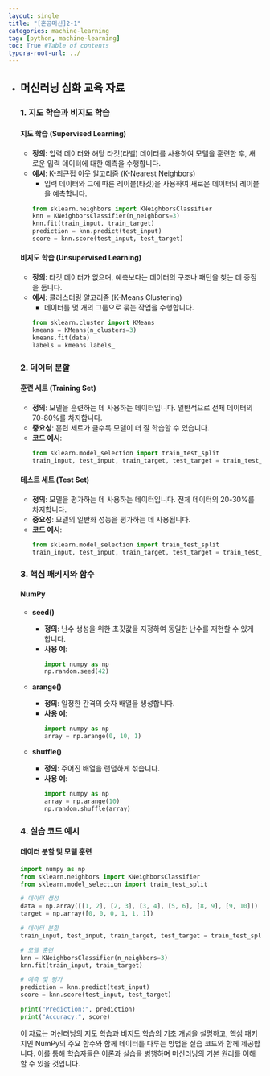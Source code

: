 ```yaml
---
layout: single
title: "[혼공머신]2-1"
categories: machine-learning
tag: [python, machine-learning]
toc: True #Table of contents
typora-root-url: ../
---
```


- ## 머신러닝 심화 교육 자료

  ### 1. 지도 학습과 비지도 학습
  #### 지도 학습 (Supervised Learning)
  - **정의**: 입력 데이터와 해당 타깃(라벨) 데이터를 사용하여 모델을 훈련한 후, 새로운 입력 데이터에 대한 예측을 수행합니다.
  - **예시**: K-최근접 이웃 알고리즘 (K-Nearest Neighbors)
    - 입력 데이터와 그에 따른 레이블(타깃)을 사용하여 새로운 데이터의 레이블을 예측합니다.
    ```python
    from sklearn.neighbors import KNeighborsClassifier
    knn = KNeighborsClassifier(n_neighbors=3)
    knn.fit(train_input, train_target)
    prediction = knn.predict(test_input)
    score = knn.score(test_input, test_target)
    ```

  #### 비지도 학습 (Unsupervised Learning)
  - **정의**: 타깃 데이터가 없으며, 예측보다는 데이터의 구조나 패턴을 찾는 데 중점을 둡니다.
  - **예시**: 클러스터링 알고리즘 (K-Means Clustering)
    - 데이터를 몇 개의 그룹으로 묶는 작업을 수행합니다.
    ```python
    from sklearn.cluster import KMeans
    kmeans = KMeans(n_clusters=3)
    kmeans.fit(data)
    labels = kmeans.labels_
    ```

  ### 2. 데이터 분할
  #### 훈련 세트 (Training Set)
  - **정의**: 모델을 훈련하는 데 사용하는 데이터입니다. 일반적으로 전체 데이터의 70-80%를 차지합니다.
  - **중요성**: 훈련 세트가 클수록 모델이 더 잘 학습할 수 있습니다.
  - **코드 예시**:
    ```python
    from sklearn.model_selection import train_test_split
    train_input, test_input, train_target, test_target = train_test_split(data, target, test_size=0.2)
    ```

  #### 테스트 세트 (Test Set)
  - **정의**: 모델을 평가하는 데 사용하는 데이터입니다. 전체 데이터의 20-30%를 차지합니다.
  - **중요성**: 모델의 일반화 성능을 평가하는 데 사용됩니다.
  - **코드 예시**:
    ```python
    from sklearn.model_selection import train_test_split
    train_input, test_input, train_target, test_target = train_test_split(data, target, test_size=0.2)
    ```

  ### 3. 핵심 패키지와 함수
  #### NumPy
  - **seed()**
    - **정의**: 난수 생성을 위한 초깃값을 지정하여 동일한 난수를 재현할 수 있게 합니다.
    - **사용 예**:
      ```python
      import numpy as np
      np.random.seed(42)
      ```

  - **arange()**
    - **정의**: 일정한 간격의 숫자 배열을 생성합니다.
    - **사용 예**:
      ```python
      import numpy as np
      array = np.arange(0, 10, 1)
      ```

  - **shuffle()**
    - **정의**: 주어진 배열을 랜덤하게 섞습니다.
    - **사용 예**:
      ```python
      import numpy as np
      array = np.arange(10)
      np.random.shuffle(array)
      ```

  ### 4. 실습 코드 예시
  #### 데이터 분할 및 모델 훈련
  ```python
  import numpy as np
  from sklearn.neighbors import KNeighborsClassifier
  from sklearn.model_selection import train_test_split
  
  # 데이터 생성
  data = np.array([[1, 2], [2, 3], [3, 4], [5, 6], [8, 9], [9, 10]])
  target = np.array([0, 0, 0, 1, 1, 1])
  
  # 데이터 분할
  train_input, test_input, train_target, test_target = train_test_split(data, target, test_size=0.2)
  
  # 모델 훈련
  knn = KNeighborsClassifier(n_neighbors=3)
  knn.fit(train_input, train_target)
  
  # 예측 및 평가
  prediction = knn.predict(test_input)
  score = knn.score(test_input, test_target)
  
  print("Prediction:", prediction)
  print("Accuracy:", score)
  ```

  이 자료는 머신러닝의 지도 학습과 비지도 학습의 기초 개념을 설명하고, 핵심 패키지인 NumPy의 주요 함수와 함께 데이터를 다루는 방법을 실습 코드와 함께 제공합니다. 이를 통해 학습자들은 이론과 실습을 병행하며 머신러닝의 기본 원리를 이해할 수 있을 것입니다.